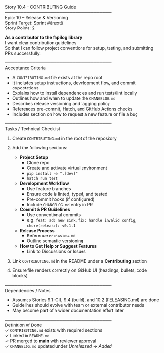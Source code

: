Story 10.4 – CONTRIBUTING Guide  
───────────────────────────────────  
Epic: 10 – Release & Versioning  
Sprint Target: Sprint #⟪next⟫  
Story Points: 2

**As a contributor to the fapilog library**  
I want clear contribution guidelines  
So that I can follow project conventions for setup, testing, and submitting PRs successfully.

───────────────────────────────────  
Acceptance Criteria

- A `CONTRIBUTING.md` file exists at the repo root
- It includes setup instructions, development flow, and commit expectations
- Explains how to install dependencies and run tests/lint locally
- Outlines how and when to update the `CHANGELOG.md`
- Describes release versioning and tagging policy
- References pre-commit, Hatch, and GitHub Actions checks
- Includes section on how to request a new feature or file a bug

───────────────────────────────────  
Tasks / Technical Checklist

1. Create `CONTRIBUTING.md` in the root of the repository

2. Add the following sections:

   - **Project Setup**
     - Clone repo
     - Create and activate virtual environment
     - `pip install -e ".[dev]"`
     - `hatch run test`
   - **Development Workflow**
     - Use feature branches
     - Ensure code is linted, typed, and tested
     - Pre-commit hooks (if configured)
     - Include `CHANGELOG.md` entry in PR
   - **Commit & PR Guidelines**
     - Use conventional commits
     - e.g. `feat: add new sink`, `fix: handle invalid config`, `chore(release): v0.1.1`
   - **Release Process**
     - Reference `RELEASING.md`
     - Outline semantic versioning
   - **How to Get Help or Suggest Features**
     - Link to Discussions or Issues

3. Link `CONTRIBUTING.md` in the README under a **Contributing** section

4. Ensure file renders correctly on GitHub UI (headings, bullets, code blocks)

───────────────────────────────────  
Dependencies / Notes

- Assumes Stories 9.1 (CI), 9.4 (build), and 10.2 (RELEASING.md) are done
- Guidelines should evolve with team or external contributor needs
- May become part of a wider documentation effort later

───────────────────────────────────  
Definition of Done  
✓ `CONTRIBUTING.md` exists with required sections  
✓ Linked in `README.md`  
✓ PR merged to **main** with reviewer approval  
✓ `CHANGELOG.md` updated under _Unreleased → Added_
